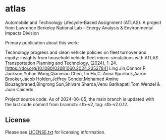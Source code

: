 # atlas


Automobile and Technology Lifecycle-Based Assignment (ATLAS).
A project from Lawrence Berkeley National Lab - Energy Analysis & Environmental Impacts Division

Primary publication about this work:

Technology progress and clean vehicle policies on fleet turnover and equity: insights from household vehicle fleet micro-simulations with ATLAS.
Transportation Planning and Technology, (2024), 1–24.
[https://doi.org/10.1080/03081060.2024.2353784]
Ling Jin,Connor P. Jackson,Yuhan Wang,Qianmiao Chen,Tin Ho,C. Anna Spurlock,Aaron Brooker,Jacob Holden,Jeffrey Gonder,Mohamed Amine Bouzaghraned,Bingrong Sun,Shivam Sharda,Venu Garikapati,Tom Wenzel & Juan Caicedo



Project source code:
As of 2024-06-05, the main branch is updated with the last code commit from brannch: sfb-v2, 
tag: sfb-v2.0.12.


License
-------

Please see [LICENSE.txt](./LICENSE.txt) for licensing information.

